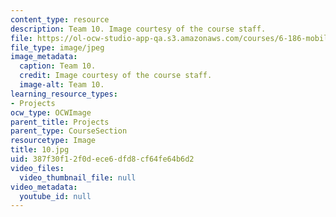 ```yaml
---
content_type: resource
description: Team 10. Image courtesy of the course staff.
file: https://ol-ocw-studio-app-qa.s3.amazonaws.com/courses/6-186-mobile-autonomous-systems-laboratory-january-iap-2005/387f30f12f0dece6dfd8cf64fe64b6d2_10.jpg
file_type: image/jpeg
image_metadata:
  caption: Team 10.
  credit: Image courtesy of the course staff.
  image-alt: Team 10.
learning_resource_types:
- Projects
ocw_type: OCWImage
parent_title: Projects
parent_type: CourseSection
resourcetype: Image
title: 10.jpg
uid: 387f30f1-2f0d-ece6-dfd8-cf64fe64b6d2
video_files:
  video_thumbnail_file: null
video_metadata:
  youtube_id: null
---
```

